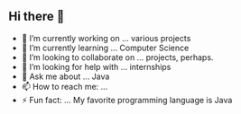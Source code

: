 ## Hi there 👋

- 🔭 I’m currently working on ... various projects
- 🌱 I’m currently learning ... Computer Science
- 👯 I’m looking to collaborate on ... projects, perhaps.
- 🤔 I’m looking for help with ... internships
- 💬 Ask me about ... Java
- 📫 How to reach me: ...
- ⚡ Fun fact: ... My favorite programming language is Java
